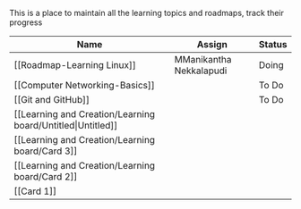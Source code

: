 This is a place to maintain all the learning topics and roadmaps, track their progress

|Name|Assign|Status|
|---|---|---|
|[[Roadmap-Learning Linux]]|MManikantha Nekkalapudi|Doing|
|[[Computer Networking-Basics]]||To Do|
|[[Git and GitHub]]||To Do|
|[[Learning and Creation/Learning board/Untitled\|Untitled]]|||
|[[Learning and Creation/Learning board/Card 3]]|||
|[[Learning and Creation/Learning board/Card 2]]|||
|[[Card 1]]|||